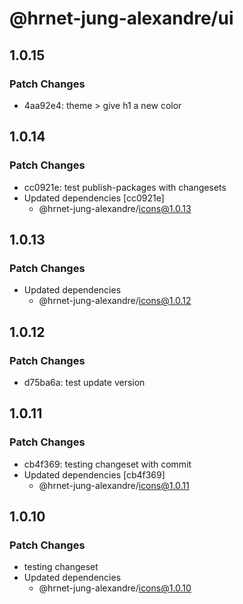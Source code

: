 # @hrnet-jung-alexandre/ui

## 1.0.15

### Patch Changes

- 4aa92e4: theme > give h1 a new color

## 1.0.14

### Patch Changes

- cc0921e: test publish-packages with changesets
- Updated dependencies [cc0921e]
  - @hrnet-jung-alexandre/icons@1.0.13

## 1.0.13

### Patch Changes

- Updated dependencies
  - @hrnet-jung-alexandre/icons@1.0.12

## 1.0.12

### Patch Changes

- d75ba6a: test update version

## 1.0.11

### Patch Changes

- cb4f369: testing changeset with commit
- Updated dependencies [cb4f369]
  - @hrnet-jung-alexandre/icons@1.0.11

## 1.0.10

### Patch Changes

- testing changeset
- Updated dependencies
  - @hrnet-jung-alexandre/icons@1.0.10
